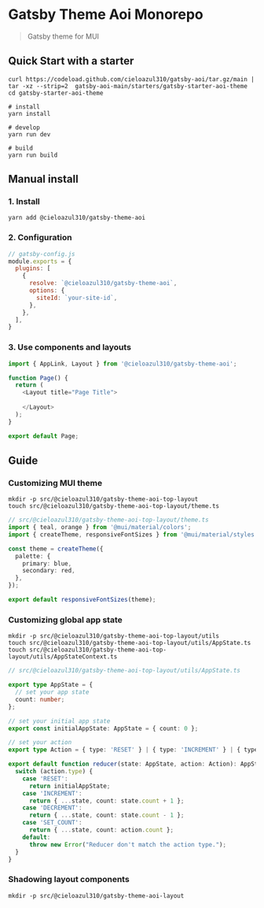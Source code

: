 # Gatsby Theme Aoi Monorepo

> Gatsby theme for MUI

## Quick Start with a starter

```shell
curl https://codeload.github.com/cieloazul310/gatsby-aoi/tar.gz/main | tar -xz --strip=2  gatsby-aoi-main/starters/gatsby-starter-aoi-theme
cd gatsby-starter-aoi-theme
```

```shell
# install
yarn install

# develop
yarn run dev

# build
yarn run build
```

## Manual install

### 1. Install

```shell
yarn add @cieloazul310/gatsby-theme-aoi
```

### 2. Configuration

```javascript
// gatsby-config.js
module.exports = {
  plugins: [
    {
      resolve: `@cieloazul310/gatsby-theme-aoi`,
      options: {
        siteId: `your-site-id`,
      },
    },
  ],
}
```

### 3. Use components and layouts

```typescript
import { AppLink, Layout } from '@cieloazul310/gatsby-theme-aoi';

function Page() {
  return (
    <Layout title="Page Title">
      
    </Layout>
  );
}

export default Page;
```

## Guide

### Customizing MUI theme

```shell
mkdir -p src/@cieloazul310/gatsby-theme-aoi-top-layout
touch src/@cieloazul310/gatsby-theme-aoi-top-layout/theme.ts
```

```typescript
// src/@cieloazul310/gatsby-theme-aoi-top-layout/theme.ts
import { teal, orange } from '@mui/material/colors';
import { createTheme, responsiveFontSizes } from '@mui/material/styles';

const theme = createTheme({
  palette: {
    primary: blue,
    secondary: red,
  },
});

export default responsiveFontSizes(theme);
```

### Customizing global app state

```shell
mkdir -p src/@cieloazul310/gatsby-theme-aoi-top-layout/utils
touch src/@cieloazul310/gatsby-theme-aoi-top-layout/utils/AppState.ts
touch src/@cieloazul310/gatsby-theme-aoi-top-layout/utils/AppStateContext.ts
```

```typescript
// src/@cieloazul310/gatsby-theme-aoi-top-layout/utils/AppState.ts

export type AppState = {
  // set your app state
  count: number;
};

// set your initial app state
export const initialAppState: AppState = { count: 0 };

// set your action
export type Action = { type: 'RESET' } | { type: 'INCREMENT' } | { type: 'DECREMENT' } | { type: 'SET_COUNT'; count: number };

export default function reducer(state: AppState, action: Action): AppState {
  switch (action.type) {
    case 'RESET':
      return initialAppState;
    case 'INCREMENT':
      return { ...state, count: state.count + 1 };
    case 'DECREMENT':
      return { ...state, count: state.count - 1 };
    case 'SET_COUNT':
      return { ...state, count: action.count };
    default:
      throw new Error("Reducer don't match the action type.");
  }
}
```

### Shadowing layout components

```shell
mkdir -p src/@cieloazul310/gatsby-theme-aoi-layout
```

[gatsby-theme-aoi]: https://github.com/cieloazul310/gatsby-aoi/
[@cieloazul310/gatsby-theme-aoi]: https://github.com/cieloazul310/gatsby-aoi/tree/main/packages/gatsby-theme-aoi
[@cieloazul310/gatsby-theme-aoi-top-layout]: https://github.com/cieloazul310/gatsby-aoi/tree/main/packages/gatsby-theme-aoi-top-layout
[@cieloazul310/gatsby-theme-aoi-utils]: https://github.com/cieloazul310/gatsby-aoi/tree/main/packages/gatsby-theme-aoi-utils
[@cieloazul310/gatsby-theme-aoi-components]: https://github.com/cieloazul310/gatsby-aoi/tree/main/packages/gatsby-theme-aoi-components
[@cieloazul310/gatsby-theme-aoi-layout]: https://github.com/cieloazul310/gatsby-aoi/tree/main/packages/gatsby-theme-aoi-layout
